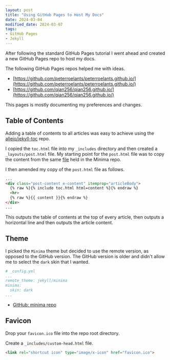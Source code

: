 ```yaml
---
layout: post
title: "Using GitHub Pages to Host My Docs"
date: 2024-03-04
modified_date: 2024-03-07
tags:
- GitHub Pages
- Jekyll
---
```


After following the standard GitHub Pages tutorial I went ahead and created a
new GitHub Pages repo to host my docs.

The following GitHub Pages repos helped me with ideas.
* [https://github.com/peterroelants/peterroelants.github.io/](https://github.com/peterroelants/peterroelants.github.io/)
* [https://github.com/qian256/qian256.github.io/](https://github.com/qian256/qian256.github.io/)

This pages is mostly documenting my preferences and changes.



## Table of Contents

Adding a table of contents to all articles was easy to achieve using the [allejo/jekyll-toc](https://github.com/allejo/jekyll-toc) repo.

I copied the `toc.html` file into my `_includes` directory and then created a `_layouts/post.html` file. My starting point for the `post.html` file was to copy the content from the same [file](https://github.com/jekyll/minima/blob/master/_layouts/post.html) held in the Minima repo.

I then amended my copy of the `post.html` file as follows.

```html
...
<div class="post-content e-content" itemprop="articleBody">
  {% raw %}{% include toc.html html=content %}{% endraw %}
  <hr>
  {% raw %}{{ content }}{% endraw %}
</div>
...
```

This outputs the table of contents at the top of every article, then outputs a horizontal line and then outputs the article content.



## Theme

I picked the `Minima` theme but decided to use the remote version, as opposed to
the GitHub version. The GitHub version is older and didn't allow me to  select
the `dark` skin that I wanted.

```yaml
# _config.yml
...
remote_theme: jekyll/minima
minima:
  skin: dark
...
```

* [GitHub: minima repo](https://github.com/jekyll/minima/tree/master)




## Favicon

Drop your `favicon.ico` file into the repo root directory.

Create a `_includes/custom-head.html` file.

```html
<link rel="shortcut icon" type="image/x-icon" href="favicon.ico">
```
